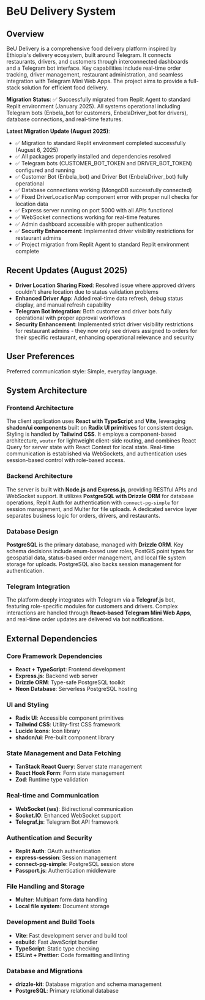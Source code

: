 # BeU Delivery System

## Overview
BeU Delivery is a comprehensive food delivery platform inspired by Ethiopia's delivery ecosystem, built around Telegram. It connects restaurants, drivers, and customers through interconnected dashboards and a Telegram bot interface. Key capabilities include real-time order tracking, driver management, restaurant administration, and seamless integration with Telegram Mini Web Apps. The project aims to provide a full-stack solution for efficient food delivery.

**Migration Status**: ✅ Successfully migrated from Replit Agent to standard Replit environment (January 2025). All systems operational including Telegram bots (Enbela_bot for customers, EnbelaDriver_bot for drivers), database connections, and real-time features.

**Latest Migration Update (August 2025)**: 
- ✅ Migration to standard Replit environment completed successfully (August 6, 2025)
- ✅ All packages properly installed and dependencies resolved
- ✅ Telegram bots (CUSTOMER_BOT_TOKEN and DRIVER_BOT_TOKEN) configured and running
- ✅ Customer Bot (Enbela_bot) and Driver Bot (EnbelaDriver_bot) fully operational
- ✅ Database connections working (MongoDB successfully connected)
- ✅ Fixed DriverLocationMap component error with proper null checks for location data
- ✅ Express server running on port 5000 with all APIs functional
- ✅ WebSocket connections working for real-time features
- ✅ Admin dashboard accessible with proper authentication
- ✅ **Security Enhancement**: Implemented driver visibility restrictions for restaurant admins
- ✅ Project migration from Replit Agent to standard Replit environment complete

## Recent Updates (August 2025)
- **Driver Location Sharing Fixed**: Resolved issue where approved drivers couldn't share location due to status validation problems
- **Enhanced Driver App**: Added real-time data refresh, debug status display, and manual refresh capability
- **Telegram Bot Integration**: Both customer and driver bots fully operational with proper approval workflows
- **Security Enhancement**: Implemented strict driver visibility restrictions for restaurant admins - they now only see drivers assigned to orders for their specific restaurant, enhancing operational relevance and security

## User Preferences
Preferred communication style: Simple, everyday language.

## System Architecture

### Frontend Architecture
The client application uses **React with TypeScript** and **Vite**, leveraging **shadcn/ui components** built on **Radix UI primitives** for consistent design. Styling is handled by **Tailwind CSS**. It employs a component-based architecture, `wouter` for lightweight client-side routing, and combines React Query for server state with React Context for local state. Real-time communication is established via WebSockets, and authentication uses session-based control with role-based access.

### Backend Architecture
The server is built with **Node.js and Express.js**, providing RESTful APIs and WebSocket support. It utilizes **PostgreSQL with Drizzle ORM** for database operations, Replit Auth for authentication with `connect-pg-simple` for session management, and Multer for file uploads. A dedicated service layer separates business logic for orders, drivers, and restaurants.

### Database Design
**PostgreSQL** is the primary database, managed with **Drizzle ORM**. Key schema decisions include enum-based user roles, PostGIS point types for geospatial data, status-based order management, and local file system storage for uploads. PostgreSQL also backs session management for authentication.

### Telegram Integration
The platform deeply integrates with Telegram via a **Telegraf.js** bot, featuring role-specific modules for customers and drivers. Complex interactions are handled through **React-based Telegram Mini Web Apps**, and real-time order updates are delivered via bot notifications.

## External Dependencies

### Core Framework Dependencies
- **React + TypeScript**: Frontend development
- **Express.js**: Backend web server
- **Drizzle ORM**: Type-safe PostgreSQL toolkit
- **Neon Database**: Serverless PostgreSQL hosting

### UI and Styling
- **Radix UI**: Accessible component primitives
- **Tailwind CSS**: Utility-first CSS framework
- **Lucide Icons**: Icon library
- **shadcn/ui**: Pre-built component library

### State Management and Data Fetching
- **TanStack React Query**: Server state management
- **React Hook Form**: Form state management
- **Zod**: Runtime type validation

### Real-time and Communication
- **WebSocket (ws)**: Bidirectional communication
- **Socket.IO**: Enhanced WebSocket support
- **Telegraf.js**: Telegram Bot API framework

### Authentication and Security
- **Replit Auth**: OAuth authentication
- **express-session**: Session management
- **connect-pg-simple**: PostgreSQL session store
- **Passport.js**: Authentication middleware

### File Handling and Storage
- **Multer**: Multipart form data handling
- **Local file system**: Document storage

### Development and Build Tools
- **Vite**: Fast development server and build tool
- **esbuild**: Fast JavaScript bundler
- **TypeScript**: Static type checking
- **ESLint + Prettier**: Code formatting and linting

### Database and Migrations
- **drizzle-kit**: Database migration and schema management
- **PostgreSQL**: Primary relational database